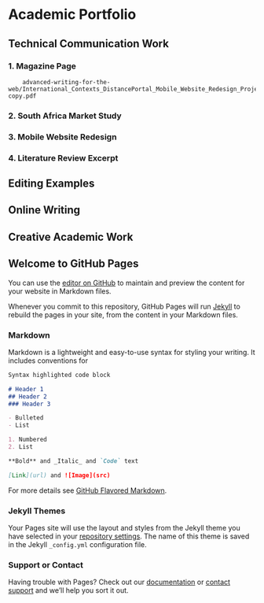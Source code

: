 # Academic Portfolio

## Technical Communication Work

### 1. Magazine Page
        advanced-writing-for-the-web/International_Contexts_DistancePortal_Mobile_Website_Redesign_Project_Portfolio copy.pdf
      
       

### 2. South Africa Market Study

### 3. Mobile Website Redesign

### 4. Literature Review Excerpt

## Editing Examples

## Online Writing

## Creative Academic Work

## Welcome to GitHub Pages

You can use the [editor on GitHub](https://github.com/FloatingTriangles/advanced-writing-for-the-web/edit/master/README.md) to maintain and preview the content for your website in Markdown files.

Whenever you commit to this repository, GitHub Pages will run [Jekyll](https://jekyllrb.com/) to rebuild the pages in your site, from the content in your Markdown files.

### Markdown

Markdown is a lightweight and easy-to-use syntax for styling your writing. It includes conventions for

```markdown
Syntax highlighted code block

# Header 1
## Header 2
### Header 3

- Bulleted
- List

1. Numbered
2. List

**Bold** and _Italic_ and `Code` text

[Link](url) and ![Image](src)
```

For more details see [GitHub Flavored Markdown](https://guides.github.com/features/mastering-markdown/).

### Jekyll Themes

Your Pages site will use the layout and styles from the Jekyll theme you have selected in your [repository settings](https://github.com/FloatingTriangles/advanced-writing-for-the-web/settings). The name of this theme is saved in the Jekyll `_config.yml` configuration file.

### Support or Contact

Having trouble with Pages? Check out our [documentation](https://help.github.com/categories/github-pages-basics/) or [contact support](https://github.com/contact) and we’ll help you sort it out.
